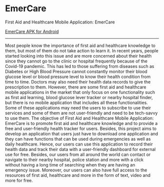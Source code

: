 # EmerCare

First Aid and Healthcare Mobile Application: EmerCare

[EmerCare APK for Android][EmerCare APK]

---

Most people know the importance of first aid and healthcare knowledge to them, but most of them do not take action to learn it. In recent years, people started looking into this issue and are more concerned about their health since they cannot go to the clinic or hospital frequently because of the Covid-19 pandemic. This has led to those suffering from diseases such as Diabetes or High Blood Pressure cannot constantly monitor their blood glucose level or blood pressure level to know their health condition from time to time. Doctors may also need their health data records to give the prescription to them. However, there are some first aid and healthcare mobile applications in the market that only focus on one functionality such as first aid learning, blood glucose lever tracker or nearby hospital finder, but there is no mobile application that includes all these functionalities. Some of these applications may need the users to subscribe to use their services and some of them are not user-friendly and need to be tech-savvy to use them. The objective of First Aid and Healthcare Mobile Application: EmerCare is to promote first aid and healthcare knowledge and to provide a free and user-friendly health tracker for users. Besides, this project aims to develop an application that users just have to download one application and they can have functions that can be used during emergencies as well as daily healthcare. Hence, our users can use this application to record their health data and track their data with a user-friendly dashboard for external use for free. Besides, our users from all around the world can contact or navigate to their nearby hospital, police station and more with a click without having a long time of searching when they are having an emergency issue. Moreover, our users can also have full access to the resources of first aid, healthcare and more in the form of text, video and more for free.

[EmerCare APK]: https://drive.google.com/file/d/1ISKDF6-OO7BIe714DBv4MWXBBipc3FEc/view?usp=sharing
